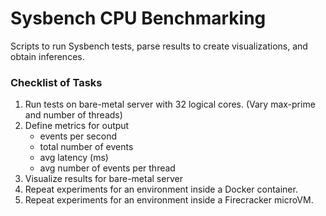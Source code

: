 # Sysbench CPU Benchmarking
Scripts to run Sysbench tests, parse results to create visualizations, and obtain inferences.
### Checklist of Tasks
1. Run tests on bare-metal server with 32 logical cores. (Vary max-prime and number of threads)
2. Define metrics for output 
    - events per second
    - total number of events
    - avg latency (ms)
    - avg number of events per thread
3. Visualize results for bare-metal server
4. Repeat experiments for an environment inside a Docker container.
5. Repeat experiments for an environment inside a Firecracker microVM.
